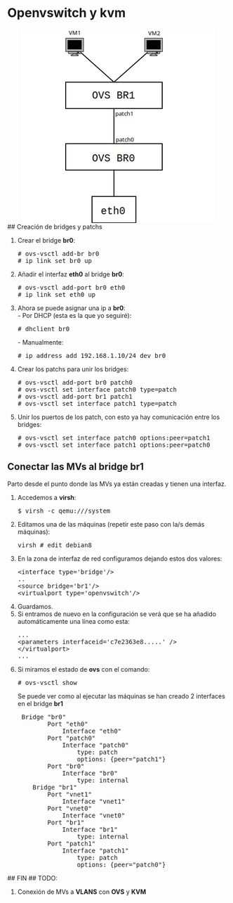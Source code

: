 # Openvswitch y kvm
<div align="center">
<img align=center src=images/diagrama1.png border=0>
</div>
## Creación de bridges y patchs
<ol>
<li>Crear el bridge <b>br0</b>:</li>

<pre>
# ovs-vsctl add-br br0
# ip link set br0 up
</pre>
<li>Añadir el interfaz <b>eth0</b> al bridge <b>br0</b>:
<pre>
# ovs-vsctl add-port br0 eth0
# ip link set eth0 up
</pre>
<li>Ahora se puede asignar una ip a <b>br0</b>:</li>
- Por DHCP (esta es la que yo seguiré):
<pre>
# dhclient br0
</pre>
- Manualmente:
<pre>
# ip address add 192.168.1.10/24 dev br0
</pre>
<li>Crear los patchs para unir los bridges:</li>
<pre>
# ovs-vsctl add-port br0 patch0
# ovs-vsctl set interface patch0 type=patch
# ovs-vsctl add-port br1 patch1
# ovs-vsctl set interface patch1 type=patch
</pre>
<li>Unir los puertos de los patch, con esto ya hay comunicación entre los bridges:</li>
<pre>
# ovs-vsctl set interface patch0 options:peer=patch1 
# ovs-vsctl set interface patch1 options:peer=patch0 
</pre>
</ol>

## Conectar las MVs al bridge br1
Parto desde el punto donde las MVs ya están creadas y tienen una interfaz.
<ol>
<li>Accedemos a <b>virsh</b>:
<pre>
$ virsh -c qemu:///system
</pre>
</li>
<li>Editamos una de las máquinas (repetir este paso con la/s demás máquinas):
<pre>
virsh # edit debian8
</pre>
</li>
<li>En la zona de interfaz de red configuramos dejando estos dos valores:
<pre>
&ltinterface type='bridge'/&gt
..
&ltsource bridge='br1'/&gt
&ltvirtualport type='openvswitch'/&gt
</pre>
</li>
<li>Guardamos.</li>
<li>Si entramos de nuevo en la configuración se verá que se ha añadido automáticamente una línea como esta:
<pre>
...
&ltparameters interfaceid='c7e2363e8.....' /&gt
&lt/virtualport&gt
...
</pre>
</li>
<li>Si miramos el estado de <b>ovs</b> con el comando:
<pre>
# ovs-vsctl show
</pre>
Se puede ver como al ejecutar las máquinas se han creado 2 interfaces en el bridge <b>br1</b>
<pre>
 Bridge "br0"
        Port "eth0"
            Interface "eth0"
        Port "patch0"
            Interface "patch0"
                type: patch
                options: {peer="patch1"}
        Port "br0"
            Interface "br0"
                type: internal
    Bridge "br1"
        Port "vnet1"
            Interface "vnet1"
        Port "vnet0"
            Interface "vnet0"
        Port "br1"
            Interface "br1"
                type: internal
        Port "patch1"
            Interface "patch1"
                type: patch
                options: {peer="patch0"}
</pre>
</li>
</ol>
## FIN
## TODO:
<ol>
<li>Conexión de MVs a <b>VLANS</b> con <b>OVS</b> y <b>KVM</b></li>
</ol>
